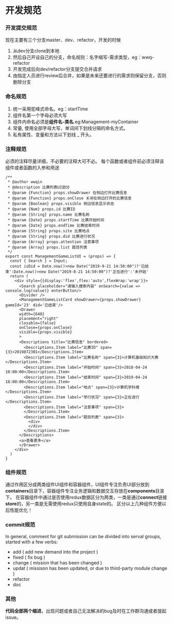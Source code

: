 # 开发规范
### 开发提交规范
现在主要有三个分支master、dev、refactor，开发的时候
1. 从dev分支clone到本地
2. 然后自己开设自己的分支，命名规则：名字缩写-需求类型，eg：wwq-refactor
3. 开发完成后向dev/refactor分支提交合并请求
4. 由指定人员进行review后合并，如果是未来还要进行的需求则保留分支，否则删除分支
### 命名规范
1. 统一采用驼峰式命名。eg：startTime
2. 组件名第一个字母必须大写
3. 组件内命名必须是**组件名-类名**.eg:Management-myContainer
4. 常量, 使用全部字母大写，单词间下划线分隔的命名方式。
5. 私有属性、变量和方法以下划线 _ 开头。
### 注释规范
必须的注释尽量详细，不必要的注释大可不必。
每个函数或者组件前必须注释该组件或者函数的入参和用途
```
/**
 * @author wwqin
 * @description 比赛列表UI部分
 * @param {Function} props.showDrawer 在侧边打开比赛信息
 * @param {Function} props.onClose 关闭在侧边打开的比赛信息
 * @param {Boolean} props.visible 侧边信息显示状态
 * @param {Num} props.id 比赛ID
 * @param {String} props.name 比赛名称
 * @param {Date} props.startTime 比赛开始时间
 * @param {Date} props.endTime 比赛结束时间
 * @param {String} props.site 比赛地点
 * @param {String} props.did 比赛进行状况
 * @param {Array} props.attention 注意事项
 * @param {Array} props.list 题目列表
 */
export const ManagementGameListUI = (props) => {
  const { Search } = Input;
  const isDid = Date.now()>new Date("2019-9-21 14:50:00")?'已结束':Date.now()>new Date("2019-8-21 14:50:00")?'正在进行':'未开始'
  return (
    <div style={{display:'flex',flex:'auto',flexWrap:'wrap'}}>
      <Search placeholder="请输入搜索内容" onSearch={value => console.log(value)} enterButton/>
      <Divider />
      <ManagementGameListCard showDrawer={props.showDrawer} gameId='23' did='已结束'/>
      <Drawer
      width={640}
      placement="right"
      closable={false}
      onClose={props.onClose}
      visible={props.visible}
      >
      <Descriptions title="比赛信息" bordered>
        <Descriptions.Item label="比赛ID" span={3}>2019072301</Descriptions.Item>
        <Descriptions.Item label="比赛名称" span={3}>计算机基础知识大赛</Descriptions.Item>
        <Descriptions.Item label="开始时间" span={3}>2018-04-24 18:00:00</Descriptions.Item>
        <Descriptions.Item label="结束时间" span={3}>2019-04-24 18:00:00</Descriptions.Item>
        <Descriptions.Item label="地点" span={3}>计算机学科楼</Descriptions.Item>
        <Descriptions.Item label="举行状况" span={3}>正在进行</Descriptions.Item>
        <Descriptions.Item label="注意事项" span={3}>
        </Descriptions.Item>
        <Descriptions.Item label="题目列表" span={3}>
          <div>
          </div>
        </Descriptions.Item>
      </Descriptions>
      <a>查看更多</a>
      </Drawer>
    </div>
  )
}
```
### 组件规范
通过作用区分成两类组件UI组件和容器组件，UI组件专注负责UI部分放到**containers**目录下，容器组件专注业务逻辑和数据交互存放在**components**目录下。
在容器组件中通过是否使用redux数据区分为两类，一类是通过**connect**链接**store**的，另一类是无需使用redux只使用自身state的。
区分以上几种组件方便以后性能优化！
### commit规范
In general, comment for git submission can be divided into serval groups, started with a few verbs:
- add ( add new demand into the project )
- fixed ( fix bug )
- change ( mission that has been changed )
- updat ( missison has been updated, or due to third-party module change )
- refactor
- doc
### 其他
**代码全部两个缩进**，出现问题或者自己无法解决的bug及时在工作群沟通或者提起issue。
